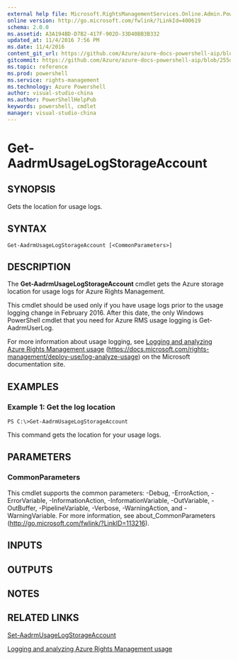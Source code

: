 ```yaml
---
external help file: Microsoft.RightsManagementServices.Online.Admin.PowerShell.dll-Help.xml
online version: http://go.microsoft.com/fwlink/?LinkId=400619
schema: 2.0.0
ms.assetid: A3A194BD-D7B2-417F-902D-33D40BB3B332
updated_at: 11/4/2016 7:56 PM
ms.date: 11/4/2016
content_git_url: https://github.com/Azure/azure-docs-powershell-aip/blob/master/Azure%20Information%20Protection/AADRM/vlatest/Get-AadrmUsageLogStorageAccount.md
gitcommit: https://github.com/Azure/azure-docs-powershell-aip/blob/255ddad98222233495954a5753e4e2da2f26bc6d/Azure%20Information%20Protection/AADRM/vlatest/Get-AadrmUsageLogStorageAccount.md
ms.topic: reference
ms.prod: powershell
ms.service: rights-management
ms.technology: Azure Powershell
author: visual-studio-china
ms.author: PowerShellHelpPub
keywords: powershell, cmdlet
manager: visual-studio-china
---
```


# Get-AadrmUsageLogStorageAccount

## SYNOPSIS
Gets the location for usage logs.

## SYNTAX

```
Get-AadrmUsageLogStorageAccount [<CommonParameters>]
```

## DESCRIPTION
The **Get-AadrmUsageLogStorageAccount** cmdlet gets the Azure storage location for usage logs for Azure Rights Management.

This cmdlet should be used only if you have usage logs prior to the usage logging change in February 2016.
After this date, the only Windows PowerShell cmdlet that you need for Azure RMS usage logging is Get-AadrmUserLog.

For more information about usage logging, see [Logging and analyzing Azure Rights Management usage](https://docs.microsoft.com/rights-management/deploy-use/log-analyze-usage) (https://docs.microsoft.com/rights-management/deploy-use/log-analyze-usage) on the Microsoft documentation site.

## EXAMPLES

### Example 1: Get the log location
```
PS C:\>Get-AadrmUsageLogStorageAccount
```

This command gets the location for your usage logs.

## PARAMETERS

### CommonParameters
This cmdlet supports the common parameters: -Debug, -ErrorAction, -ErrorVariable, -InformationAction, -InformationVariable, -OutVariable, -OutBuffer, -PipelineVariable, -Verbose, -WarningAction, and -WarningVariable. For more information, see about_CommonParameters (http://go.microsoft.com/fwlink/?LinkID=113216).

## INPUTS

## OUTPUTS

## NOTES

## RELATED LINKS

[Set-AadrmUsageLogStorageAccount](xref:AADRM/vlatest/Set-AadrmUsageLogStorageAccount.md)

[Logging and analyzing Azure Rights Management usage](https://docs.microsoft.com/rights-management/deploy-use/log-analyze-usage)
